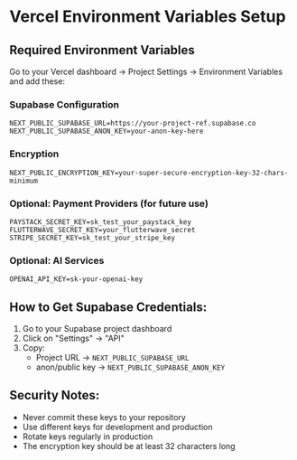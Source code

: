 # Vercel Environment Variables Setup

## Required Environment Variables

Go to your Vercel dashboard → Project Settings → Environment Variables and add these:

### Supabase Configuration
```
NEXT_PUBLIC_SUPABASE_URL=https://your-project-ref.supabase.co
NEXT_PUBLIC_SUPABASE_ANON_KEY=your-anon-key-here
```

### Encryption
```
NEXT_PUBLIC_ENCRYPTION_KEY=your-super-secure-encryption-key-32-chars-minimum
```

### Optional: Payment Providers (for future use)
```
PAYSTACK_SECRET_KEY=sk_test_your_paystack_key
FLUTTERWAVE_SECRET_KEY=your_flutterwave_secret
STRIPE_SECRET_KEY=sk_test_your_stripe_key
```

### Optional: AI Services
```
OPENAI_API_KEY=sk-your-openai-key
```

## How to Get Supabase Credentials:

1. Go to your Supabase project dashboard
2. Click on "Settings" → "API"
3. Copy:
   - Project URL → `NEXT_PUBLIC_SUPABASE_URL`
   - anon/public key → `NEXT_PUBLIC_SUPABASE_ANON_KEY`

## Security Notes:
- Never commit these keys to your repository
- Use different keys for development and production
- Rotate keys regularly in production
- The encryption key should be at least 32 characters long

